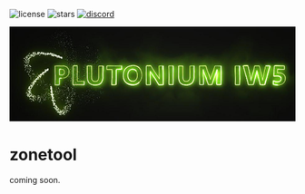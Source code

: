 ![license](https://img.shields.io/github/license/ZoneTool/technique-tool.svg)
![stars](https://img.shields.io/github/stars/ZoneTool/technique-tool.svg)
[![discord](https://discordapp.com/api/guilds/290238678352134145/widget.png)](https://discord.gg/a6JM2Tv)
<p align="center"><img src="plutonium_logo.jpg" alt="Plutonium"/>

# zonetool
coming soon.
